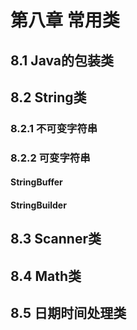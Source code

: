 # 第八章 常用类

## 8.1 Java的包装类

## 8.2 String类

### 8.2.1 不可变字符串

### 8.2.2 可变字符串

#### StringBuffer

#### StringBuilder

## 8.3 Scanner类

## 8.4 Math类

## 8.5 日期时间处理类